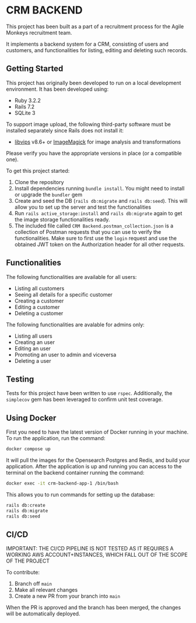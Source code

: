 # CRM BACKEND

This project has been built as a part of a recruitment process for the Agile Monkeys recruitment team.

It implements a backend system for a CRM, consisting of users and customers, and functionalities for listing, editing and deleting such records.

## Getting Started

This project has originally been developed to run on a local development environment. It has been developed using:

- Ruby 3.2.2
- Rails 7.2
- SQLite 3

To support image upload, the following third-party software must be installed separately since Rails does not install it:

- [libvips](https://github.com/libvips/libvips) v8.6+ or [ImageMagick](https://imagemagick.org/index.php) for image analysis and transformations

Please verify you have the appropriate versions in place (or a compatible one).

To get this project started:

1. Clone the repository
1. Install dependencies running `bundle install`. You might need to install or upgrade the `bundler` gem
1. Create and seed the DB (`rails db:migrate` and `rails db:seed`). This will allow you to set up the server and test the functionalities
1. Run `rails active_storage:install` and `rails db:migrate` again to get the image storage functionalities ready.
1. The included file called `CRM Backend.postman_collection.json` is a collection of Postman requests that you can use to verify the functionalities. Make sure to first use the `login` request and use the obtained JWT token on the Authorization header for all other requests.

## Functionalities

The following functionalities are available for all users:

- Listing all customers
- Seeing all details for a specific customer
- Creating a customer
- Editing a customer
- Deleting a customer

The following functionalities are avalable for admins only:

- Listing all users
- Creating an user
- Editing an user
- Promoting an user to admin and viceversa
- Deleting a user

## Testing

Tests for this project have been written to use `rspec`. Additionally, the `simplecov` gem has been leveraged to confirm unit test coverage.

## Using Docker

First you need to have the latest version of Docker running in your machine. To run the application, run the command:

```bash
docker compose up
```

It will pull the images for the Opensearch Postgres and Redis, and build your application. After the application is up and running you can access to the terminal on the backend container running the command:

```bash
docker exec -it crm-backend-app-1 /bin/bash
```

This allows you to run commands for setting up the database:

```bash
rails db:create
rails db:migrate
rails db:seed
```

## CI/CD

IMPORTANT: THE CI/CD PIPELINE IS NOT TESTED AS IT REQUIRES A WORKING AWS ACCOUNT+INSTANCES, WHICH FALL OUT OF THE SCOPE OF THE PROJECT

To contribute:

1. Branch off `main`
1. Make all relevant changes
1. Create a new PR from your branch into `main`

When the PR is approved and the branch has been merged, the changes will be automatically deployed.

